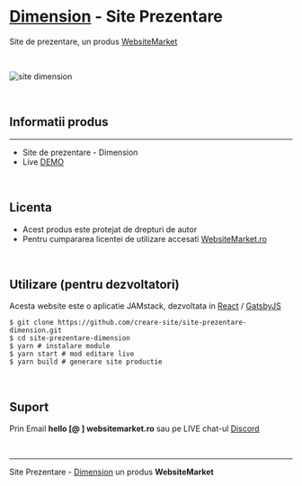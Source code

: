 # [Dimension](https://site-prezentare-dimension.websitemarket.ro/) - Site Prezentare

Site de prezentare, un produs [WebsiteMarket](https://websitemarket.ro)

<br />

![site dimension](https://raw.githubusercontent.com/creare-site/static/master/produse/site-prezentare-dimension.jpg)

<br />

## Informatii produs
---
 - Site de prezentare - Dimension
 - Live [DEMO](https://site-prezentare-dimension.websitemarket.ro/)
 
<br />

## Licenta

 - Acest produs este protejat de drepturi de autor
 - Pentru cumpararea licentei de utilizare accesati [WebsiteMarket.ro](https://websitemarket.ro) 

<br />

## Utilizare (pentru dezvoltatori)

Acesta website este o aplicatie JAMstack, dezvoltata in [React](https://reactjs.org/) / [GatsbyJS](https://www.gatsbyjs.org/)

```
$ git clone https://github.com/creare-site/site-prezentare-dimension.git
$ cd site-prezentare-dimension
$ yarn # instalare module
$ yarn start # mod editare live
$ yarn build # generare site productie
```

<br />

## Suport

Prin Email **hello [@ ] websitemarket.ro** sau pe LIVE chat-ul [Discord](https://discord.gg/MFRQmAk)

<br />

---
Site Prezentare - [Dimension](https://site-prezentare-dimension.websitemarket.ro/) un produs **WebsiteMarket**
